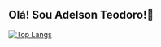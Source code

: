 ## Olá! Sou Adelson Teodoro!🤖

[![Top Langs](https://github-readme-stats.vercel.app/api/top-langs/?username=imrooteodoro&layout=compact)](https://github.com/imrooteodoro/github-readme-stats)


